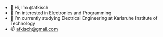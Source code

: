 - 👋 Hi, I’m @afkisch
- 👀 I’m interested in Electronics and Programming
- 🌱 I’m currently studying Electrical Engineering at Karlsruhe Institute of Technology
- 📫 afkisch@gmail.com
